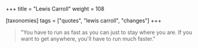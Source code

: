 +++
title = "Lewis Carroll"
weight = 108

[taxonomies]
tags = ["quotes", "lewis carroll", "changes"]
+++

> "You have to run as fast as you can just to stay where you are.
> If you want to get anywhere, you'll have to run much faster."


